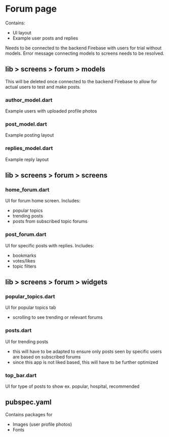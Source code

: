# Forum page
Contains:
- UI layout 
- Example user posts and replies

Needs to be connected to the backend Firebase with users for trial without models.
Error message connecting models to screens needs to be resolved. 

## lib > screens > forum > models
This will be deleted once connected to the backend Firebase to allow for actual users to test and make posts.
### author_model.dart
Example users with uploaded profile photos

### post_model.dart
Example posting layout

### replies_model.dart
Example reply layout

## lib > screens > forum > screens
### home_forum.dart
UI for forum home screen.
Includes:
- popular topics
- trending posts
- posts from subscribed topic forums

### post_forum.dart
UI for specific posts with replies.
Includes:
- bookmarks
- votes/likes
- topic filters

## lib > screens > forum > widgets
### popular_topics.dart
UI for popular topics tab
- scrolling to see trending or relevant forums

### posts.dart
UI for trending posts
- this will have to be adapted to ensure only posts seen by specific users are based on subscribed forums
- since this app is not liked based, this will have to be further optimized

### top_bar.dart
UI for type of posts to show
ex. popular, hospital, recommended

## pubspec.yaml
Contains packages for 
- Images (user profile photos)
- Fonts
